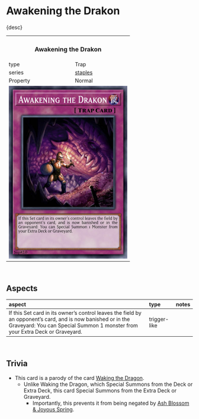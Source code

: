 # Awakening the Drakon

{desc}


<table>
  <tr>
    <th colspan="2"> <h3> Awakening the Drakon </h3> </th>
  </tr>
  <tr>
    <td> type </td>
    <td> Trap </td>
  </tr>
  <tr>
    <td> series </td>
    <td> <a href="../../../archetypes/staples.md">staples</a> </td>
  </tr>
  <tr>
    <td> Property </td>
    <td> Normal </td>
  </tr>
  <tr>
    <td colspan="2"> <img src="../../../.assets/cards/traps/Awakening the Drakon.png" width="320px"> </td>
  </tr>
</table>


<br>


## Aspects

| aspect | type | notes |
| :----- | :--- | :---- |
| If this Set card in its owner’s control leaves the field by an opponent’s card, and is now banished or in the Graveyard: You can Special Summon 1 monster from your Extra Deck or Graveyard. | trigger-like | |


<br>


## Trivia

- This card is a parody of the card [Waking the Dragon](https://yugipedia.com/wiki/Waking_the_Dragon).
  - Unlike Waking the Dragon, which Special Summons from the Deck or Extra Deck, this card Special Summons from the Extra Deck or Graveyard.
    - Importantly, this prevents it from being negated by [Ash Blossom & Joyous Spring](https://yugipedia.com/wiki/Ash_Blossom_%26_Joyous_Spring).
